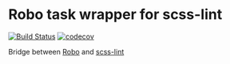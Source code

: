 
# Robo task wrapper for scss-lint

[![Build Status](https://travis-ci.org/Cheppers/robo-scss-lint.svg?branch=master)](https://travis-ci.org/Cheppers/robo-scss-lint)
[![codecov](https://codecov.io/gh/Cheppers/robo-scss-lint/branch/master/graph/badge.svg)](https://codecov.io/gh/Cheppers/robo-scss-lint)

Bridge between [Robo](http://robo.li) and [scss-lint](https://rubygems.org/gems/scss_lint)
